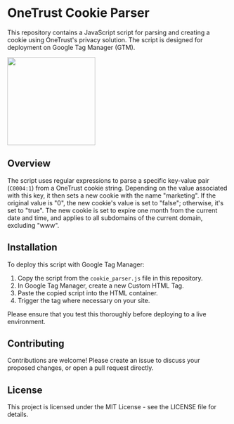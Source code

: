 # OneTrust Cookie Parser

This repository contains a JavaScript script for parsing and creating a cookie using OneTrust's privacy solution. The script is designed for deployment on Google Tag Manager (GTM).

<img src="https://github.com/cevaboyz/Cookie-Parser/assets/74262186/c09422af-954b-49a9-a02e-af7b7139220e=" width="200">

## Overview

The script uses regular expressions to parse a specific key-value pair (`C0004:1`) from a OneTrust cookie string. Depending on the value associated with this key, it then sets a new cookie with the name "marketing". If the original value is "0", the new cookie's value is set to "false"; otherwise, it's set to "true". The new cookie is set to expire one month from the current date and time, and applies to all subdomains of the current domain, excluding "www".

## Installation

To deploy this script with Google Tag Manager:

1. Copy the script from the `cookie_parser.js` file in this repository.
2. In Google Tag Manager, create a new Custom HTML Tag.
3. Paste the copied script into the HTML container.
4. Trigger the tag where necessary on your site.

Please ensure that you test this thoroughly before deploying to a live environment.

## Contributing

Contributions are welcome! Please create an issue to discuss your proposed changes, or open a pull request directly.

## License

This project is licensed under the MIT License - see the LICENSE file for details.
